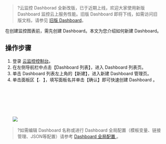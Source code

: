>?云监控 Dashborad 全新改版，已于近期上线，欢迎大家使用新版 Dashboard 监控云上服务性能。旧版 Dashboard 即将下线，如需访问旧版文档，请参见 [旧版 Dashboard](https://cloud.tencent.com/document/product/248/13118)。



在创建监控图表前，需先创建 Dashboard。本文为您介绍如何新建 Dashboard。


## 操作步骤

1. 登录 [云监控控制台](https://console.cloud.tencent.com/monitor)。
2. 在左侧导航栏中点击【Dashboard 列表】，进入 Dashboard 列表页。
3. 单击 Dashboard 列表左上角的【新建】，进入新建 Dashboard 管理页。
4. 单击面板区【<img src="https://main.qcloudimg.com/raw/4faa1888e40f4ae2f153ce82163988a7.png"  style="margin:0;" width="3%">】，填写面板名并单击【确认】即可快速创建 Dashboard 。
![](https://main.qcloudimg.com/raw/a610b65432c2101b9445f6628e2c9198.png)
>?如需编辑 Dashboard 名称或进行 Dashboard 全局配置（模板变量、链接管理、JSON等配置）请参考 [Dashboard 全局配置 ](https://cloud.tencent.com/document/product/248/46763) 。



